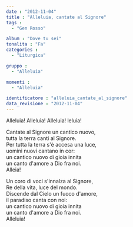 ```yaml
---
date : "2012-11-04"
title : "Alleluia, cantate al Signore"
tags : 
  - "Gen Rosso"

album : "Dove tu sei"
tonalita : "Fa"
categories : 
  - "Liturgica"

gruppo : 
  - "Alleluia"

momenti : 
  - "Alleluia"

identificatore : "alleluia_cantate_al_signore"
data_revisione : "2012-11-04"
---
```

  
  
  
Alleluia! Alleluia! Alleluia! leluia!  
  
  
  
Cantate al Signore un cantico nuovo,  
tutta la terra canti al Signore.  
Per tutta la terra s'è accesa una luce,  
uomini nuovi cantano in cor:  
un cantico nuovo di gioia innita  
un canto d'amore a Dio fra noi.  
Alleia!  
  
  
  
  
Un coro di voci s'innalza al Signore,  
Re della vita, luce del mondo.  
Discende dal Cielo un fuoco d'amore,  
il paradiso canta con noi:  
un cantico nuovo di gioia innita  
un canto d'amore a Dio fra noi.  
Alleluia!  
  
  
  
